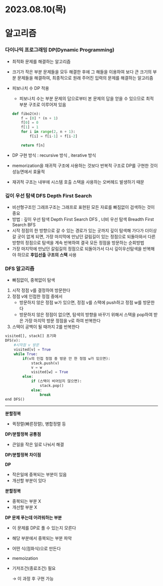 # 2023.08.10(목)

# 알고리즘

### 다이나믹 프로그래밍 DP(Dynamic Programming)

- 최적화 문제를 해결하는 알고리즘
- 크기가 작은 부분 문제들을 모두 해결한 후에 그 해들을 이용하여 보다 큰 크기의 부분 문제들을 해결하여, 최종적으로 원래 주어진 입력의 문제를 해결하는 알고리즘
- 피보나치 수 DP 적용
    - 피보나치 수는 부분 문제의 답으로부터 본 문제의 답을 얻을 수 있으므로 최적 부분 구조로 이루어져 있음
    
    ```python
    def fibo2(n):
    	f = [0] * (n + 1)
    	f[0] = 0
    	f[1] = 1
    	for i in range(2, n + 1):
    		f[i] = f[i-1] + f[i-2]
    	
    	return f[n]
    ```
    
- DP 구현 방식 : recursive 방식 , iterative 방식
- memorization을 재귀적 구조에 사용하는 것보다 반복적 구조로 DP를 구현한 것이 성능면에서 효율적
- 재귀적 구조는 내부에 시스템 호출 스택을 사용하는 오버헤드 발생하기 때문

### 깊이 우선 탐색 DFS Depth First Search

- 비선형구조인 그래프구조는 그래프로 표현된 모든 자료를 빠짐없이 검색하는 것이 중요
- 방법 : 깊이 우선 탐색 Depth First Search DFS  , 너비 우선 탐색 Breadth First Search BFS
- 시작 정점의 한 방향으로 갈 수 있는 경로가 있는 곳까지 깊이 탐색해 가다가 더이상 갈 곳이 없게 되면, 가장 마지막에 만났던 갈림길이 있는 정점으로 되돌아와서 다른 방향의 정점으로 탐색을 계속 반복하여 결국 모든 정점을 방문하는 순회방법
- 가장 마지막에 만났던 갈림길의 정점으로 되돌아가서 다시 깊이우선탐색을 반복해야 하므로 **후입선출 구조의 스택** 사용

### DFS 알고리즘

- 빠짐없이, 중복없이 탐색

1. 시작 정점 v를 결정하여 방문한다
2. 정점 v에 인접한 정점 중에서
    - 방문하지 않은 정점 w가 있으면, 정점 v를 스택에 push하고 정점 w를 방문한다
    - 방문하지 않은 정점이 없으면, 탐색의 방향을 바꾸기 위해서 스택을 pop하여 받은 가장 마지막 방문 정점을 v로 하여 반복한다
3. 스택이 공백이 될 때까지 2를 반복한다

```python
visited[], stack[] 초기화
DFS(v):
	#시작점 v 방문
	visited[v] = True
	while True:
		if(v의 인접 정점 중 방문 안 한 정점 w가 있으면):
			stack.push(v)
			v = w
			visited[w] = True
		else:
			if (스택이 비어있지 않으면):
				stack.pop()
			else:
				break
end DFS()
```

---



**분할정복**

- 퀵정렬(빠른정렬), 병합정렬 등

**DP/분할정복 공통점**

- 큰일을 작은 일로 나눠서 해결

**DP/분할정복 차이점**

**DP** 

- 작은일에 중복되는 부분이 있음
- 개선할 부분이 있다

**분할정복**

- 중복되는 부분 X
- 개선할 부분 X

**DP 문제 푸는데 어려워하는 부분**

- 이 문제를 DP로 풀 수 있는지 모른다
- 해당 부분에서 중복되는 부분 파악
- 어떤 식(점화식)으로 만든다
- memoization
- 기저조건(종료조건) 필요
  
    → 이 과정 후 구현 가능
    

